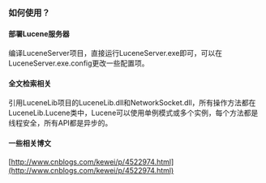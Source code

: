 ### 如何使用？
#### 部署Lucene服务器
编译LuceneServer项目，直接运行LuceneServer.exe即可，可以在LuceneServer.exe.config更改一些配置项。

#### 全文检索相关
引用LuceneLib项目的LuceneLib.dll和NetworkSocket.dll，所有操作方法都在LuceneLib.Lucene<T>类中，Lucene<T>可以使用单例模式或多个实例，每个方法都是线程安全，所有API都是异步的。


#### 一些相关博文
[http://www.cnblogs.com/kewei/p/4522974.html](http://www.cnblogs.com/kewei/p/4522974.html)

